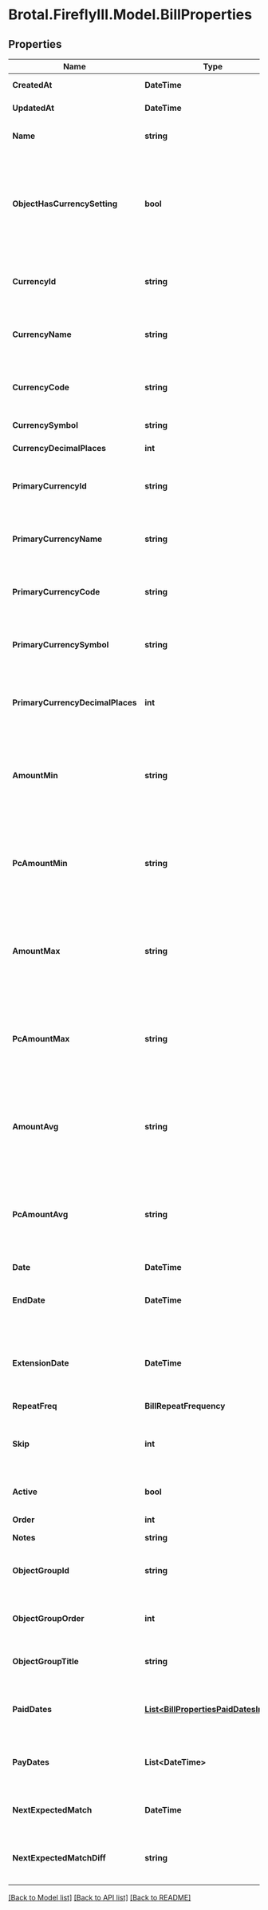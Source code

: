 # Brotal.FireflyIII.Model.BillProperties

## Properties

Name | Type | Description | Notes
------------ | ------------- | ------------- | -------------
**CreatedAt** | **DateTime** |  | [optional] [readonly] 
**UpdatedAt** | **DateTime** |  | [optional] [readonly] 
**Name** | **string** | The name of the subscription. | [optional] 
**ObjectHasCurrencySetting** | **bool** | Indicates whether the object has a currency setting. If false, the object uses the administration&#39;s primary currency. | [optional] [readonly] 
**CurrencyId** | **string** | The currency ID of the currency associated with this object. | [optional] 
**CurrencyName** | **string** | The currency name of the currency associated with this object. | [optional] 
**CurrencyCode** | **string** | The currency code of the currency associated with this object. | [optional] 
**CurrencySymbol** | **string** |  | [optional] [readonly] 
**CurrencyDecimalPlaces** | **int** |  | [optional] [readonly] 
**PrimaryCurrencyId** | **string** | The currency ID of the administration&#39;s primary currency. | [optional] [readonly] 
**PrimaryCurrencyName** | **string** | The currency name of the administration&#39;s primary currency. | [optional] [readonly] 
**PrimaryCurrencyCode** | **string** | The currency code of the administration&#39;s primary currency. | [optional] [readonly] 
**PrimaryCurrencySymbol** | **string** | The currency symbol of the administration&#39;s primary currency. | [optional] [readonly] 
**PrimaryCurrencyDecimalPlaces** | **int** | The currency decimal places of the administration&#39;s primary currency. | [optional] [readonly] 
**AmountMin** | **string** | The minimum amount that is expected for this subscription in the subscription&#39;s currency. | [optional] 
**PcAmountMin** | **string** | The minimum amount that is expected for this subscription in the administration&#39;s primary currency. | [optional] 
**AmountMax** | **string** | The maximum amount that is expected for this subscription in the subscription&#39;s currency. | [optional] 
**PcAmountMax** | **string** | The maximum amount that is expected for this subscription in the administration&#39;s primary currency. | [optional] 
**AmountAvg** | **string** | The average amount that is expected for this subscription in the subscription&#39;s currency. | [optional] 
**PcAmountAvg** | **string** | The average amount that is expected for this subscription in the administration&#39;s primary currency. | [optional] 
**Date** | **DateTime** |  | [optional] 
**EndDate** | **DateTime** | The date after which this subscription is no longer valid or applicable | [optional] 
**ExtensionDate** | **DateTime** | The date before which the subscription must be renewed (or cancelled) | [optional] 
**RepeatFreq** | **BillRepeatFrequency** |  | [optional] 
**Skip** | **int** | How often the subscription will be skipped. 1 means a bi-monthly subscription. | [optional] 
**Active** | **bool** | If the subscription is active. | [optional] 
**Order** | **int** | Order of the subscription. | [optional] 
**Notes** | **string** |  | [optional] 
**ObjectGroupId** | **string** | The group ID of the group this object is part of. NULL if no group. | [optional] 
**ObjectGroupOrder** | **int** | The order of the group. At least 1, for the highest sorting. | [optional] [readonly] 
**ObjectGroupTitle** | **string** | The name of the group. NULL if no group. | [optional] 
**PaidDates** | [**List&lt;BillPropertiesPaidDatesInner&gt;**](BillPropertiesPaidDatesInner.md) | Array of past transactions when the subscription was paid. | [optional] [readonly] 
**PayDates** | **List&lt;DateTime&gt;** | Array of future dates when the bill is expected to be paid. Autogenerated. | [optional] [readonly] 
**NextExpectedMatch** | **DateTime** | When the subscription is expected to be due. | [optional] [readonly] 
**NextExpectedMatchDiff** | **string** | Formatted (locally) when the subscription is due. | [optional] [readonly] 

[[Back to Model list]](../../README.md#documentation-for-models) [[Back to API list]](../../README.md#documentation-for-api-endpoints) [[Back to README]](../../README.md)

